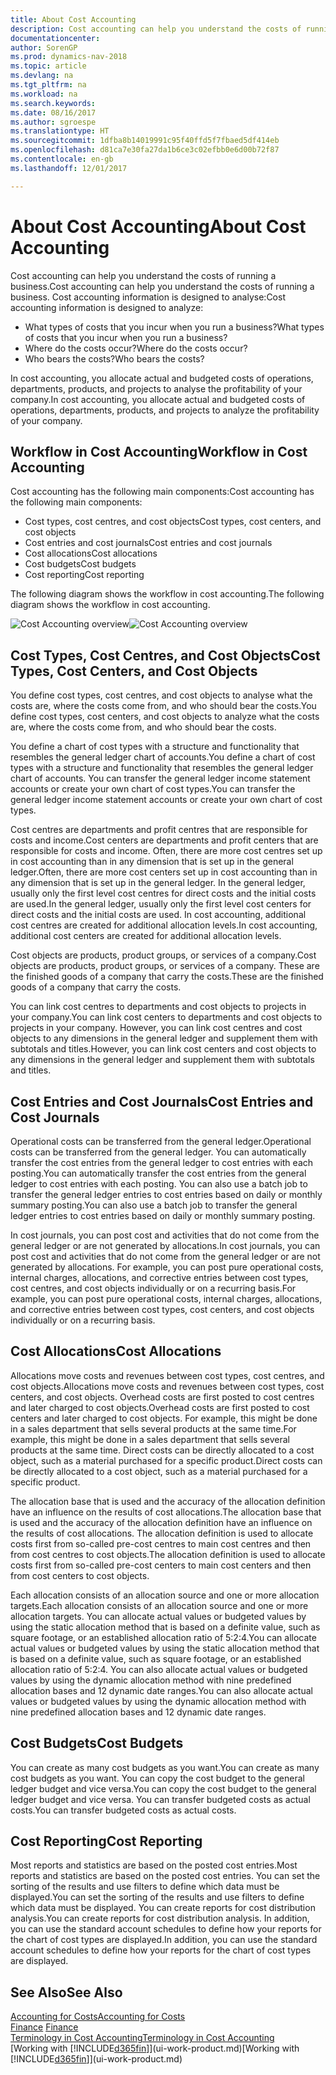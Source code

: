 ```yaml
---
title: About Cost Accounting
description: Cost accounting can help you understand the costs of running a business.
documentationcenter: 
author: SorenGP
ms.prod: dynamics-nav-2018
ms.topic: article
ms.devlang: na
ms.tgt_pltfrm: na
ms.workload: na
ms.search.keywords: 
ms.date: 08/16/2017
ms.author: sgroespe
ms.translationtype: HT
ms.sourcegitcommit: 1dfba8b14019991c95f40ffd5f7fbaed5df414eb
ms.openlocfilehash: d81ca7e30fa27da1b6ce3c02efbb0e6d00b72f87
ms.contentlocale: en-gb
ms.lasthandoff: 12/01/2017

---
```

# <a name="about-cost-accounting"></a><span data-ttu-id="41a8b-103">About Cost Accounting</span><span class="sxs-lookup"><span data-stu-id="41a8b-103">About Cost Accounting</span></span>
<span data-ttu-id="41a8b-104">Cost accounting can help you understand the costs of running a business.</span><span class="sxs-lookup"><span data-stu-id="41a8b-104">Cost accounting can help you understand the costs of running a business.</span></span> <span data-ttu-id="41a8b-105">Cost accounting information is designed to analyse:</span><span class="sxs-lookup"><span data-stu-id="41a8b-105">Cost accounting information is designed to analyze:</span></span>  

-   <span data-ttu-id="41a8b-106">What types of costs that you incur when you run a business?</span><span class="sxs-lookup"><span data-stu-id="41a8b-106">What types of costs that you incur when you run a business?</span></span>  
-   <span data-ttu-id="41a8b-107">Where do the costs occur?</span><span class="sxs-lookup"><span data-stu-id="41a8b-107">Where do the costs occur?</span></span>  
-   <span data-ttu-id="41a8b-108">Who bears the costs?</span><span class="sxs-lookup"><span data-stu-id="41a8b-108">Who bears the costs?</span></span>  

<span data-ttu-id="41a8b-109">In cost accounting, you allocate actual and budgeted costs of operations, departments, products, and projects to analyse the profitability of your company.</span><span class="sxs-lookup"><span data-stu-id="41a8b-109">In cost accounting, you allocate actual and budgeted costs of operations, departments, products, and projects to analyze the profitability of your company.</span></span>  

## <a name="workflow-in-cost-accounting"></a><span data-ttu-id="41a8b-110">Workflow in Cost Accounting</span><span class="sxs-lookup"><span data-stu-id="41a8b-110">Workflow in Cost Accounting</span></span>  
<span data-ttu-id="41a8b-111">Cost accounting has the following main components:</span><span class="sxs-lookup"><span data-stu-id="41a8b-111">Cost accounting has the following main components:</span></span>  

-   <span data-ttu-id="41a8b-112">Cost types, cost centres, and cost objects</span><span class="sxs-lookup"><span data-stu-id="41a8b-112">Cost types, cost centers, and cost objects</span></span>  
-   <span data-ttu-id="41a8b-113">Cost entries and cost journals</span><span class="sxs-lookup"><span data-stu-id="41a8b-113">Cost entries and cost journals</span></span>  
-   <span data-ttu-id="41a8b-114">Cost allocations</span><span class="sxs-lookup"><span data-stu-id="41a8b-114">Cost allocations</span></span>  
-   <span data-ttu-id="41a8b-115">Cost budgets</span><span class="sxs-lookup"><span data-stu-id="41a8b-115">Cost budgets</span></span>
-   <span data-ttu-id="41a8b-116">Cost reporting</span><span class="sxs-lookup"><span data-stu-id="41a8b-116">Cost reporting</span></span>  

<span data-ttu-id="41a8b-117">The following diagram shows the workflow in cost accounting.</span><span class="sxs-lookup"><span data-stu-id="41a8b-117">The following diagram shows the workflow in cost accounting.</span></span>  

<span data-ttu-id="41a8b-118">![Cost Accounting overview](media/costaccountingoverview.png "CostAccountingOverview")</span><span class="sxs-lookup"><span data-stu-id="41a8b-118">![Cost Accounting overview](media/costaccountingoverview.png "CostAccountingOverview")</span></span>  

## <a name="cost-types-cost-centers-and-cost-objects"></a><span data-ttu-id="41a8b-119">Cost Types, Cost Centres, and Cost Objects</span><span class="sxs-lookup"><span data-stu-id="41a8b-119">Cost Types, Cost Centers, and Cost Objects</span></span>  
<span data-ttu-id="41a8b-120">You define cost types, cost centres, and cost objects to analyse what the costs are, where the costs come from, and who should bear the costs.</span><span class="sxs-lookup"><span data-stu-id="41a8b-120">You define cost types, cost centers, and cost objects to analyze what the costs are, where the costs come from, and who should bear the costs.</span></span>  

<span data-ttu-id="41a8b-121">You define a chart of cost types with a structure and functionality that resembles the general ledger chart of accounts.</span><span class="sxs-lookup"><span data-stu-id="41a8b-121">You define a chart of cost types with a structure and functionality that resembles the general ledger chart of accounts.</span></span> <span data-ttu-id="41a8b-122">You can transfer the general ledger income statement accounts or create your own chart of cost types.</span><span class="sxs-lookup"><span data-stu-id="41a8b-122">You can transfer the general ledger income statement accounts or create your own chart of cost types.</span></span>  

<span data-ttu-id="41a8b-123">Cost centres are departments and profit centres that are responsible for costs and income.</span><span class="sxs-lookup"><span data-stu-id="41a8b-123">Cost centers are departments and profit centers that are responsible for costs and income.</span></span> <span data-ttu-id="41a8b-124">Often, there are more cost centres set up in cost accounting than in any dimension that is set up in the general ledger.</span><span class="sxs-lookup"><span data-stu-id="41a8b-124">Often, there are more cost centers set up in cost accounting than in any dimension that is set up in the general ledger.</span></span> <span data-ttu-id="41a8b-125">In the general ledger, usually only the first level cost centres for direct costs and the initial costs are used.</span><span class="sxs-lookup"><span data-stu-id="41a8b-125">In the general ledger, usually only the first level cost centers for direct costs and the initial costs are used.</span></span> <span data-ttu-id="41a8b-126">In cost accounting, additional cost centres are created for additional allocation levels.</span><span class="sxs-lookup"><span data-stu-id="41a8b-126">In cost accounting, additional cost centers are created for additional allocation levels.</span></span>  

<span data-ttu-id="41a8b-127">Cost objects are products, product groups, or services of a company.</span><span class="sxs-lookup"><span data-stu-id="41a8b-127">Cost objects are products, product groups, or services of a company.</span></span> <span data-ttu-id="41a8b-128">These are the finished goods of a company that carry the costs.</span><span class="sxs-lookup"><span data-stu-id="41a8b-128">These are the finished goods of a company that carry the costs.</span></span>  

<span data-ttu-id="41a8b-129">You can link cost centres to departments and cost objects to projects in your company.</span><span class="sxs-lookup"><span data-stu-id="41a8b-129">You can link cost centers to departments and cost objects to projects in your company.</span></span> <span data-ttu-id="41a8b-130">However, you can link cost centres and cost objects to any dimensions in the general ledger and supplement them with subtotals and titles.</span><span class="sxs-lookup"><span data-stu-id="41a8b-130">However, you can link cost centers and cost objects to any dimensions in the general ledger and supplement them with subtotals and titles.</span></span>  

## <a name="cost-entries-and-cost-journals"></a><span data-ttu-id="41a8b-131">Cost Entries and Cost Journals</span><span class="sxs-lookup"><span data-stu-id="41a8b-131">Cost Entries and Cost Journals</span></span>  
<span data-ttu-id="41a8b-132">Operational costs can be transferred from the general ledger.</span><span class="sxs-lookup"><span data-stu-id="41a8b-132">Operational costs can be transferred from the general ledger.</span></span> <span data-ttu-id="41a8b-133">You can automatically transfer the cost entries from the general ledger to cost entries with each posting.</span><span class="sxs-lookup"><span data-stu-id="41a8b-133">You can automatically transfer the cost entries from the general ledger to cost entries with each posting.</span></span> <span data-ttu-id="41a8b-134">You can also use a batch job to transfer the general ledger entries to cost entries based on daily or monthly summary posting.</span><span class="sxs-lookup"><span data-stu-id="41a8b-134">You can also use a batch job to transfer the general ledger entries to cost entries based on daily or monthly summary posting.</span></span>  

<span data-ttu-id="41a8b-135">In cost journals, you can post cost and activities that do not come from the general ledger or are not generated by allocations.</span><span class="sxs-lookup"><span data-stu-id="41a8b-135">In cost journals, you can post cost and activities that do not come from the general ledger or are not generated by allocations.</span></span> <span data-ttu-id="41a8b-136">For example, you can post pure operational costs, internal charges, allocations, and corrective entries between cost types, cost centres, and cost objects individually or on a recurring basis.</span><span class="sxs-lookup"><span data-stu-id="41a8b-136">For example, you can post pure operational costs, internal charges, allocations, and corrective entries between cost types, cost centers, and cost objects individually or on a recurring basis.</span></span>  

## <a name="cost-allocations"></a><span data-ttu-id="41a8b-137">Cost Allocations</span><span class="sxs-lookup"><span data-stu-id="41a8b-137">Cost Allocations</span></span>  
<span data-ttu-id="41a8b-138">Allocations move costs and revenues between cost types, cost centres, and cost objects.</span><span class="sxs-lookup"><span data-stu-id="41a8b-138">Allocations move costs and revenues between cost types, cost centers, and cost objects.</span></span> <span data-ttu-id="41a8b-139">Overhead costs are first posted to cost centres and later charged to cost objects.</span><span class="sxs-lookup"><span data-stu-id="41a8b-139">Overhead costs are first posted to cost centers and later charged to cost objects.</span></span> <span data-ttu-id="41a8b-140">For example, this might be done in a sales department that sells several products at the same time.</span><span class="sxs-lookup"><span data-stu-id="41a8b-140">For example, this might be done in a sales department that sells several products at the same time.</span></span> <span data-ttu-id="41a8b-141">Direct costs can be directly allocated to a cost object, such as a material purchased for a specific product.</span><span class="sxs-lookup"><span data-stu-id="41a8b-141">Direct costs can be directly allocated to a cost object, such as a material purchased for a specific product.</span></span>  

<span data-ttu-id="41a8b-142">The allocation base that is used and the accuracy of the allocation definition have an influence on the results of cost allocations.</span><span class="sxs-lookup"><span data-stu-id="41a8b-142">The allocation base that is used and the accuracy of the allocation definition have an influence on the results of cost allocations.</span></span> <span data-ttu-id="41a8b-143">The allocation definition is used to allocate costs first from so-called pre-cost centres to main cost centres and then from cost centres to cost objects.</span><span class="sxs-lookup"><span data-stu-id="41a8b-143">The allocation definition is used to allocate costs first from so-called pre-cost centers to main cost centers and then from cost centers to cost objects.</span></span>  

<span data-ttu-id="41a8b-144">Each allocation consists of an allocation source and one or more allocation targets.</span><span class="sxs-lookup"><span data-stu-id="41a8b-144">Each allocation consists of an allocation source and one or more allocation targets.</span></span> <span data-ttu-id="41a8b-145">You can allocate actual values or budgeted values by using the static allocation method that is based on a definite value, such as square footage, or an established allocation ratio of 5:2:4.</span><span class="sxs-lookup"><span data-stu-id="41a8b-145">You can allocate actual values or budgeted values by using the static allocation method that is based on a definite value, such as square footage, or an established allocation ratio of 5:2:4.</span></span> <span data-ttu-id="41a8b-146">You can also allocate actual values or budgeted values by using the dynamic allocation method with nine predefined allocation bases and 12 dynamic date ranges.</span><span class="sxs-lookup"><span data-stu-id="41a8b-146">You can also allocate actual values or budgeted values by using the dynamic allocation method with nine predefined allocation bases and 12 dynamic date ranges.</span></span>  

## <a name="cost-budgets"></a><span data-ttu-id="41a8b-147">Cost Budgets</span><span class="sxs-lookup"><span data-stu-id="41a8b-147">Cost Budgets</span></span>  
<span data-ttu-id="41a8b-148">You can create as many cost budgets as you want.</span><span class="sxs-lookup"><span data-stu-id="41a8b-148">You can create as many cost budgets as you want.</span></span> <span data-ttu-id="41a8b-149">You can copy the cost budget to the general ledger budget and vice versa.</span><span class="sxs-lookup"><span data-stu-id="41a8b-149">You can copy the cost budget to the general ledger budget and vice versa.</span></span> <span data-ttu-id="41a8b-150">You can transfer budgeted costs as actual costs.</span><span class="sxs-lookup"><span data-stu-id="41a8b-150">You can transfer budgeted costs as actual costs.</span></span>  

## <a name="cost-reporting"></a><span data-ttu-id="41a8b-151">Cost Reporting</span><span class="sxs-lookup"><span data-stu-id="41a8b-151">Cost Reporting</span></span>  
<span data-ttu-id="41a8b-152">Most reports and statistics are based on the posted cost entries.</span><span class="sxs-lookup"><span data-stu-id="41a8b-152">Most reports and statistics are based on the posted cost entries.</span></span> <span data-ttu-id="41a8b-153">You can set the sorting of the results and use filters to define which data must be displayed.</span><span class="sxs-lookup"><span data-stu-id="41a8b-153">You can set the sorting of the results and use filters to define which data must be displayed.</span></span> <span data-ttu-id="41a8b-154">You can create reports for cost distribution analysis.</span><span class="sxs-lookup"><span data-stu-id="41a8b-154">You can create reports for cost distribution analysis.</span></span> <span data-ttu-id="41a8b-155">In addition, you can use the standard account schedules to define how your reports for the chart of cost types are displayed.</span><span class="sxs-lookup"><span data-stu-id="41a8b-155">In addition, you can use the standard account schedules to define how your reports for the chart of cost types are displayed.</span></span>  

## <a name="see-also"></a><span data-ttu-id="41a8b-156">See Also</span><span class="sxs-lookup"><span data-stu-id="41a8b-156">See Also</span></span>  
 [<span data-ttu-id="41a8b-157">Accounting for Costs</span><span class="sxs-lookup"><span data-stu-id="41a8b-157">Accounting for Costs</span></span>](finance-manage-cost-accounting.md)  
 <span data-ttu-id="41a8b-158">[Finance](finance.md) </span><span class="sxs-lookup"><span data-stu-id="41a8b-158">[Finance](finance.md) </span></span>  
 [<span data-ttu-id="41a8b-159">Terminology in Cost Accounting</span><span class="sxs-lookup"><span data-stu-id="41a8b-159">Terminology in Cost Accounting</span></span>](finance-terminology-in-cost-accounting.md)  
 <span data-ttu-id="41a8b-160">[Working with [!INCLUDE[d365fin](includes/d365fin_md.md)]](ui-work-product.md)</span><span class="sxs-lookup"><span data-stu-id="41a8b-160">[Working with [!INCLUDE[d365fin](includes/d365fin_md.md)]](ui-work-product.md)</span></span>


